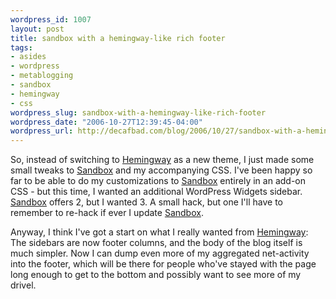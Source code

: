 ```yaml
--- 
wordpress_id: 1007
layout: post
title: sandbox with a hemingway-like rich footer
tags: 
- asides
- wordpress
- metablogging
- sandbox
- hemingway
- css
wordpress_slug: sandbox-with-a-hemingway-like-rich-footer
wordpress_date: "2006-10-27T12:39:45-04:00"
wordpress_url: http://decafbad.com/blog/2006/10/27/sandbox-with-a-hemingway-like-rich-footer
---
```

So, instead of switching to [Hemingway][hw] as a new theme, I just made some small tweaks to [Sandbox][sb] and my accompanying CSS.  I've been happy so far to be able to do my customizations to [Sandbox][sb] entirely in an add-on CSS - but this time, I wanted an additional WordPress Widgets sidebar.  [Sandbox][sb] offers 2, but I wanted 3.  A small hack, but one I'll have to remember to re-hack if ever I update [Sandbox][sb].  

Anyway, I think I've got a start on what I really wanted from [Hemingway][hw]:  The sidebars are now footer columns, and the body of the blog itself is much simpler.  Now I can dump even more of my aggregated net-activity into the footer, which will be there for people who've stayed with the page long enough to get to the bottom and possibly want to see more of my drivel.

[hw]: http://warpspire.com/hemingway/hemingway-for-wordpress
[sb]: http://www.plaintxt.org/themes/sandbox/
